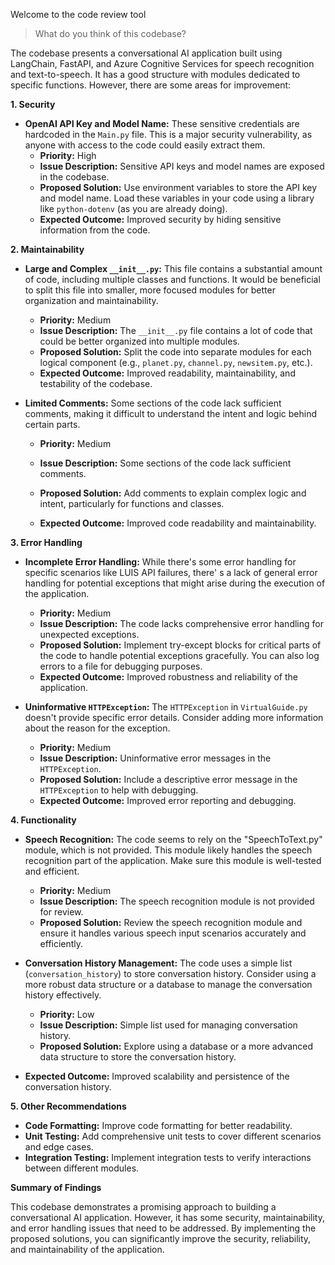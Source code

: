 Welcome to the code review tool
> What do you think of this codebase?

The codebase
 presents a conversational AI application built using LangChain, FastAPI, and Azure Cognitive Services
 for speech recognition and text-to-speech. It has a good structure with
 modules dedicated to specific functions. However, there are some areas for improvement:

**1. Security**

* **OpenAI API Key and Model Name:**
 These sensitive credentials are hardcoded in the `Main.py` file. This is a major security vulnerability, as anyone with access to the code could easily extract
 them.
    * **Priority:** High
    * **Issue Description:** Sensitive API keys and model names are exposed in the codebase.
    * **Proposed Solution:** Use environment variables to store the API key and model name.
 Load these variables in your code using a library like `python-dotenv` (as you are already doing).
    * **Expected Outcome:** Improved security by hiding sensitive information from the code.

**2. Maintainability**

* **Large and
 Complex `__init__.py`:** This file contains a substantial amount of code, including multiple classes and functions. It would be beneficial to split 
this file into smaller, more focused modules for better organization and maintainability.
    * **Priority:** Medium
    * **Issue Description:** The `__init__.py`
 file contains a lot of code that could be better organized into multiple modules.
    * **Proposed Solution:** Split the code into separate modules for each logical component (e.g., `planet.py`, `channel.py`, `newsitem.py`, etc.). 
    * **Expected Outcome:** Improved
 readability, maintainability, and testability of the codebase.

* **Limited Comments:** Some sections of the code lack sufficient comments, making it difficult to understand the intent and logic behind certain parts.
    * **Priority:** Medium
    * **Issue Description:** Some sections of the code lack sufficient comments.

    * **Proposed Solution:** Add comments to explain complex logic and intent, particularly for functions and classes.
    * **Expected Outcome:** Improved code readability and maintainability.

**3. Error Handling**

* **Incomplete Error Handling:** While there's some error handling for specific scenarios like LUIS API failures, there'
s a lack of general error handling for potential exceptions that might arise during the execution of the application.
    * **Priority:** Medium
    * **Issue Description:** The code lacks comprehensive error handling for unexpected exceptions.
    * **Proposed Solution:** Implement try-except blocks for critical parts of the code to handle potential
 exceptions gracefully. You can also log errors to a file for debugging purposes.
    * **Expected Outcome:** Improved robustness and reliability of the application.

* **Uninformative `HTTPException`:** The `HTTPException` in `VirtualGuide.py` doesn't provide specific error details. Consider adding more information
 about the reason for the exception.
    * **Priority:** Medium
    * **Issue Description:** Uninformative error messages in the `HTTPException`.
    * **Proposed Solution:** Include a descriptive error message in the `HTTPException` to help with debugging.
    * **Expected Outcome:** Improved error
 reporting and debugging.

**4. Functionality**

* **Speech Recognition:** The code seems to rely on the "SpeechToText.py" module, which is not provided. This module likely handles the speech recognition part of the application. Make sure this module is well-tested and efficient.
    * **Priority:**
 Medium
    * **Issue Description:** The speech recognition module is not provided for review.
    * **Proposed Solution:** Review the speech recognition module and ensure it handles various speech input scenarios accurately and efficiently.   

* **Conversation History Management:** The code uses a simple list (`conversation_history`) to store conversation history.
 Consider using a more robust data structure or a database to manage the conversation history effectively.
    * **Priority:** Low
    * **Issue Description:** Simple list used for managing conversation history.
    * **Proposed Solution:** Explore using a database or a more advanced data structure to store the conversation history.

* **Expected Outcome:** Improved scalability and persistence of the conversation history.

**5. Other Recommendations**

* **Code Formatting:** Improve code formatting for better readability.
* **Unit Testing:** Add comprehensive unit tests to cover different scenarios and edge cases.
* **Integration Testing:** Implement integration tests to
 verify interactions between different modules.

**Summary of Findings**

This codebase demonstrates a promising approach to building a conversational AI application. However, it has some security, maintainability, and error handling issues that need to be addressed. By implementing the proposed solutions, you can significantly improve the security, reliability, and maintainability of
 the application.